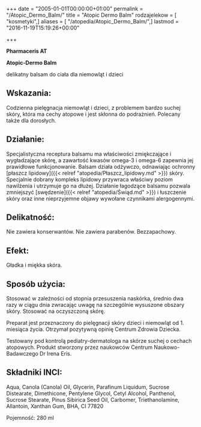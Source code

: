 +++
date = "2005-01-01T00:00:00+01:00"
permalink = "/Atopic_Dermo_Balm/"
title = "Atopic Dermo Balm"
rodzajelekow = [ "kosmetyki",]
aliases = [ "/atopedia/Atopic_Dermo_Balm/",]
lastmod = "2016-11-19T15:19:26+00:00"

+++

**Pharmaceris AT**

**Atopic-Dermo Balm**

delikatny balsam do ciała dla niemowląt i dzieci

Wskazania:
----------

Codzienna pielęgnacja niemowląt i dzieci, z problemem bardzo suchej skóry, która ma cechy atopowe i jest skłonna do podrażnień. Polecany także dla dorosłych.

Działanie:
----------

Specjalistyczna receptura balsamu ma właściwości zmiękczające i wygładzające skórę, a zawartość kwasów omega-3 i omega-6 zapewnia jej prawidłowe funkcjonowanie. Balsam działa odżywczo, odnawiając ochronny [płaszcz lipidowy]({{< relref "atopedia/Płaszcz_lipidowy.md" >}}) skóry. Specjalnie dobrany kompleks lipidowy przywraca właściwy poziom nawilżenia i utrzymuje go na dłużej. Działanie łagodzące balsamu pozwala zmniejszyć [swędzenie]({{< relref "atopedia/Świąd.md" >}}) i łuszczenie skóry oraz inne nieprzyjemne objawy wywołane czynnikami alergogennymi.

Delikatność:
------------

Nie zawiera konserwantów. Nie zawiera parabenów. Bezzapachowy.

Efekt:
------

Gładka i miękka skóra.

Sposób użycia:
--------------

Stosować w zależności od stopnia przesuszenia naskórka, średnio dwa razy w ciągu dnia zwracając uwagę na szczególnie wysuszone obszary skóry. Stosować na oczyszczoną skórę.

Preparat jest przeznaczony do pielęgnacji skóry dzieci i niemowląt od 1. miesiąca życia. Otrzymał pozytywną opinię Centrum Zdrowia Dziecka.

Testowany pod kontrolą pediatry-dermatologa na skórze suchej o cechach atopowych. Produkt stworzony przez naukowców Centrum Naukowo-Badawczego Dr Irena Eris.

Składniki INCI:
---------------

Aqua, Canola (Canola) Oil, Glycerin, Parafinum Liquidum, Sucrose Distearate, Dimethicone, Pentylene Glycol, Cetyl Alcohol, Panthenol, Sucrose Stearate, Pinus Sibirica Seed Oil, Carbomer, Triethanolamine, Allantoin, Xanthan Gum, BHA, CI 77820

Pojemność: 280 ml

